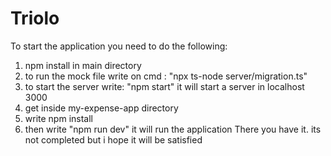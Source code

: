 # Triolo

To start the application you need to do the following: 
1. npm install in main directory
2. to run the mock file write on cmd : "npx ts-node server/migration.ts"
3. to start the server write: "npm start"  it will start a server in localhost 3000
4. get inside my-expense-app directory
5. write npm install
6. then write "npm run dev" it will run the application
There you have it. its not completed but i hope it will be satisfied 

